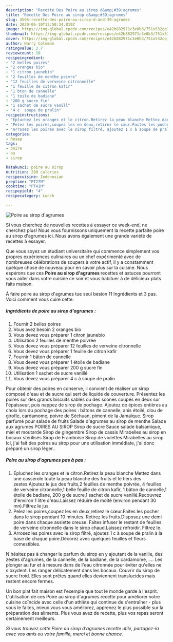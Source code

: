 ```yaml
---
description: "Recette Des Poire au sirop d&amp;#39;agrumes"
title: "Recette Des Poire au sirop d&amp;#39;agrumes"
slug: 4595-recette-des-poire-au-sirop-d-and-39-agrumes
date: 2020-06-10T13:50:34.819Z
image: https://img-global.cpcdn.com/recipes/e42b882971c3e0b3/751x532cq70/poire-au-sirop-dagrumes-photo-principale-de-la-recette.jpg
thumbnail: https://img-global.cpcdn.com/recipes/e42b882971c3e0b3/751x532cq70/poire-au-sirop-dagrumes-photo-principale-de-la-recette.jpg
cover: https://img-global.cpcdn.com/recipes/e42b882971c3e0b3/751x532cq70/poire-au-sirop-dagrumes-photo-principale-de-la-recette.jpg
author: Harry Coleman
ratingvalue: 3.7
reviewcount: 10
recipeingredient:
- "2 belles poires"
- "2 oranges bio"
- "1 citron jaunebio"
- "2 feuilles de menthe poivre"
- "12 feuilles de verveine citronnelle"
- "1 feuille de citron kafir"
- "1 bton de cannelle"
- "1 toile de badiane"
- "200 g sucre fin"
- "1 sachet de sucre vanill"
- "4 c  soupe de pralin"
recipeinstructions:
- "Épluchez les oranges et le citron.Retirez la peau blanche Mettez dans une casserole toute la peau blanche des fruits et le tiers des zestes.Ajoutez le jus des fruits,2 feuilles de menthe poivrée, 4 feuilles de verveine citronnelle,1 belle feuille de citron kafir, 1 bâton de cannelle,1 étoile de badiane, 200 g de sucre,1 sachet de sucre vanillé.Recouvrez d&#39;environ 1 litre d&#39;eau.Laissez réduire de moité (environ pendant 30 mn).Filtrez le jus."
- "Pelez les poires,coupez les en deux,retirez le cœur.Faites les pocher dans le sirop pendant 10 minutes. Retirez les fruits.Disposez une demi poire dans chaque assiette creuse. Faites infuser le restant de feuilles de verveine citronnelle dans le sirop chaud.Laissez refroidir. Filtrez le."
- "Arrosez les poires avec le sirop filtré, ajoutez 1 c à soupe de pralin à la base de chaque poire.Décorez avec quelques feuilles et fleurs comestibles."
categories:
- Resep
tags:
- poire
- au
- sirop

katakunci: poire au sirop 
nutrition: 280 calories
recipecuisine: Indonesian
preptime: "PT27M"
cooktime: "PT41M"
recipeyield: "4"
recipecategory: Lunch

---
```



![Poire au sirop d&#39;agrumes](https://img-global.cpcdn.com/recipes/e42b882971c3e0b3/751x532cq70/poire-au-sirop-dagrumes-photo-principale-de-la-recette.jpg)

Si vous cherchez de nouvelles recettes à essayer ce week-end, ne cherchez plus! Nous vous fournissons uniquement la recette parfaite poire au sirop d&#39;agrumes ici. Nous avons également une grande variété de recettes à essayer.

Que vous soyez un étudiant universitaire qui commence simplement vos propres expériences culinaires ou un chef expérimenté avec de nombreuses célébrations de soupers à votre actif, il y a constamment quelque chose de nouveau pour en savoir plus sur la cuisine. Nous espérons que ces <strong> Poire au sirop d&#39;agrumes </strong> recettes et astuces pourront vous aider dans votre cuisine ce soir et vous habituer à de délicieux plats faits maison.

<!--inarticleads1-->

À faire poire au sirop d&#39;agrumes tue seul besion 11 Ingrédients et 3 pas. Voici comment vous cuire cette.

##### Ingrédients de poire au sirop d&#39;agrumes :

1. Fournir 2 belles poires
1. Vous avez besoin 2 oranges bio
1. Vous devez vous préparer 1 citron jaunebio
1. Utilisation 2 feuilles de menthe poivrée
1. Vous devez vous préparer 12 feuilles de verveine citronnelle
1. Vous devez vous préparer 1 feuille de citron kafir
1. Fournir 1 bâton de cannelle
1. Vous devez vous préparer 1 étoile de badiane
1. Vous devez vous préparer 200 g sucre fin
1. Utilisation 1 sachet de sucre vanillé
1. Vous devez vous préparer 4 c à soupe de pralin


Pour obtenir des poires en conserve, il convient de réaliser un sirop composé d&#39;eau et de sucre qui sert de liquide de couverture. Présentez les poires sur des grands biscuits sablés ou des scones coupés en deux sur l&#39;épaisseur, puis nappez de sirop de pochage. Ajoutez de épices entières au choix lors du pochage des poires : bâtons de cannelle, anis étoilé, clou de girofle, cardamome, poivre de Séchuan, piment de la Jamaïque. Sirop parfumé pour salade de fruits Salade d&#39;agrumes au sirop de menthe Salade aux agrumes POIRES AU SIROP Sirop de sucre Sauce salade balsamique, miel et moutarde Sirop de gingembre Sirop de cassis Mirabelles au sirop en bocaux stérilisés Sirop de Framboise Sirop de violettes Mirabelles au sirop Ici, j&#39;ai fait des poires au sirop pour une utilisation immédiate, j&#39;ai donc préparé un sirop léger.. 

<!--inarticleads2-->

##### Poire au sirop d&#39;agrumes pas à pas :

1. Épluchez les oranges et le citron.Retirez la peau blanche Mettez dans une casserole toute la peau blanche des fruits et le tiers des zestes.Ajoutez le jus des fruits,2 feuilles de menthe poivrée, 4 feuilles de verveine citronnelle,1 belle feuille de citron kafir, 1 bâton de cannelle,1 étoile de badiane, 200 g de sucre,1 sachet de sucre vanillé.Recouvrez d&#39;environ 1 litre d&#39;eau.Laissez réduire de moité (environ pendant 30 mn).Filtrez le jus.
1. Pelez les poires,coupez les en deux,retirez le cœur.Faites les pocher dans le sirop pendant 10 minutes. Retirez les fruits.Disposez une demi poire dans chaque assiette creuse. Faites infuser le restant de feuilles de verveine citronnelle dans le sirop chaud.Laissez refroidir. Filtrez le.
1. Arrosez les poires avec le sirop filtré, ajoutez 1 c à soupe de pralin à la base de chaque poire.Décorez avec quelques feuilles et fleurs comestibles.


N&#39;hésitez pas à changer le parfum du sirop en y ajoutant de la vanille, des zestes d&#39;agrumes, de la cannelle, de la badiane, de la cardamome, …. Les plonger au fur et à mesure dans de l&#39;eau citronnée pour éviter qu&#39;elles ne s&#39;oxydent. Les ranger délicatement dans les bocaux. Couvrir du sirop de sucre froid. Elles sont prêtes quand elles deviennent translucides mais restent encore fermes. 

<!--inarticleads1-->

<p>
Un bon plat fait maison est l'exemple que tout le monde garde à l'esprit. L'utilisation de ces Poire au sirop d&#39;agrumes recette pour améliorer votre cuisine coïncide avec celle d'un athlète qui continue de s'entraîner - plus vous le faites, mieux vous vous améliorez, apprenez le plus possible sur la préparation des aliments. Plus vous avez de recette, plus vos repas seront certainement meilleurs.
</p>

<p>
<i>Si vous trouvez cette Poire au sirop d&#39;agrumes recette utile, partagez-la avec vos amis ou votre famille, merci et bonne chance.</i>
</p>
